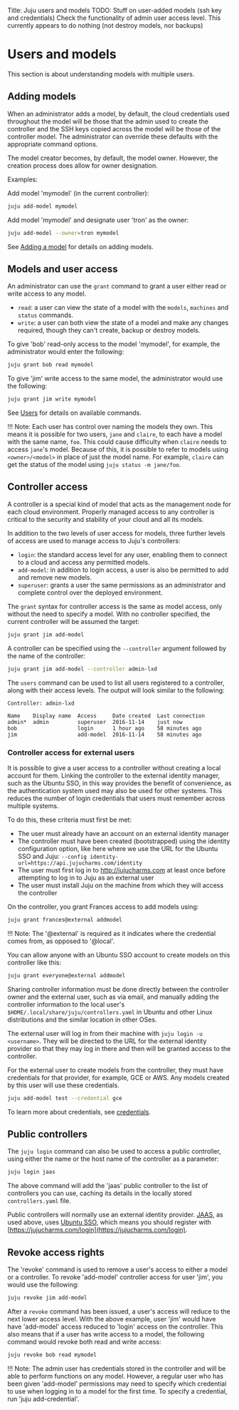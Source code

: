 Title: Juju users and models
TODO: Stuff on user-added models (ssh key and credentials)
      Check the functionality of admin user access level. This currently
      appears to do nothing (not destroy models, nor backups) 

# Users and models

This section is about understanding models with multiple users.

## Adding models

When an administrator adds a model, by default, the cloud credentials used
throughout the model will be those that the admin used to create the controller
and the SSH keys copied across the model will be those of the controller model.
The administrator can override these defaults with the appropriate command
options.

The model creator becomes, by default, the model owner. However, the creation
process does allow for owner designation.

Examples:

Add model 'mymodel' (in the current controller):

```bash
juju add-model mymodel
```

Add model 'mymodel' and designate user 'tron' as the owner:

```bash
juju add-model --owner=tron mymodel
```

See [Adding a model][addmodel] for details on adding models.


## Models and user access

An administrator can use the `grant` command to grant a user either read or write
access to any model. 

- `read`: a user can view the state of a model with the `models`,
  `machines` and `status` commands.
- `write`: a user can both view the state of a model and make any changes
  required, though they can't create, backup or destroy models.

To give 'bob' read-only access to the model 'mymodel', for example, the
administrator would enter the following:

```bash
juju grant bob read mymodel
```

To give 'jim' write access to the same model, the administrator would use the
following:

```bash
juju grant jim write mymodel 
```
See [Users][regularusers] for details on available commands.

!!! Note: 
    Each user has control over naming the models they own. This means it is
    possible for two users, `jane` and `claire`, to each have a model with the same
    name, `foo`. This could cause difficulty when `claire` needs to access `jane`'s
    model. Because of this, it is possible to refer to models using
    `<owner>/<model>` in place of just the model name. For example, `claire` can
    get the status of the model using `juju status -m jane/foo`.

## Controller access

A controller is a special kind of model that acts as the management node for
each cloud environment. Properly managed access to any controller is critical
to the security and stability of your cloud and all its models. 

In addition to the two levels of user access for models, three further levels
of access are used to manage access to Juju's controllers:

- `login`: the standard access level for any user, enabling them
  to connect to a cloud and access any permitted models.
- `add-model`: in addition to login access, a user is also be permitted
  to add and remove new models.
- `superuser`: grants a user the same permissions as an administrator and complete
  control over the deployed environment. 

The `grant` syntax for controller access is the same as model
access, only without the need to specify a model. With no controller specified,
the current controller will be assumed the target:

```bash
juju grant jim add-model
```

A controller can be specified using the `--controller` argument followed by the
name of the controller:

```bash
juju grant jim add-model --controller admin-lxd
```

The `users` command can be used to list all users registered to a controller, along
with their access levels. The output will look similar to the following:

<!-- JUJUVERSION: 2.0.1-xenial-amd64 -->
<!-- JUJUCOMMAND: juju users -->
```no-highlight
Controller: admin-lxd

Name    Display name  Access     Date created  Last connection
admin*  admin         superuser  2016-11-14    just now
bob                   login      1 hour ago    58 minutes ago
jim                   add-model  2016-11-14    58 minutes ago
```

### Controller access for external users

It is possible to give a user access to a controller without creating a local
account for them. Linking the controller to the external identity manager, such
as the Ubuntu SSO, in this way provides the benefit of convenience, as the
authentication system used may also be used for other systems. This reduces
the number of login credentials that users must remember across multiple systems.

To do this, these criteria must first be met:

- The user must already have an account on an external identity manager
- The controller must have been created (bootstrapped) using the identity
  configuration option, like here where we use the URL for the Ubuntu SSO
  and Juju: `--config identity-url=https://api.jujucharms.com/identity`
- The user must first log in to http://jujucharms.com at least once before
  attempting to log in to Juju as an external user
- The user must install Juju on the machine from which they will access the
  controller

On the controller, you grant Frances access to add models using:

```bash
juju grant frances@external addmodel
```

!!! Note: 
    The '@external' is required as it indicates where the credential
    comes from, as opposed to '@local'.

You can allow anyone with an Ubuntu SSO account to create models on this
controller like this:

```bash
juju grant everyone@external addmodel
```

Sharing controller information must be done directly between the controller
owner and the external user, such as via email, and manually adding the
controller information to the local user's `$HOME/.local/share/juju/controllers.yaml`
in Ubuntu and other Linux distributions and the similar location in other OSes.

The external user will log in from their machine with `juju login -u <username>`.
They will be directed to the URL for the external identity provider so that
they may log in there and then will be granted access to the controller.

For the external user to create models from the controller, they must have
credentials for that provider, for example, GCE or AWS. Any models created
by this user will use these credentials.

```bash
juju add-model test --credential gce
```

To learn more about credentials, see [credentials].

## Public controllers

The `juju login` command can also be used to access a public controller, using
either the name or the host name of the controller as a parameter:

```bash 
juju login jaas
```

The above command will add the 'jaas' public controller to the list of
controllers you can use, caching its details in the locally stored
`controllers.yaml` file. 

Public controllers will normally use an external identity provider.
[JAAS][jaas], as used above, uses [Ubuntu SSO][sso], which means you should 
register with [https://jujucharms.com/login](https://jujucharms.com/login).

## Revoke access rights

The 'revoke' command is used to remove a user's access to either a model or a
controller. To revoke 'add-model' controller access for user 'jim', you would
use the following:

```bash
juju revoke jim add-model
```

After a `revoke` command has been issued, a user's access will reduce to the
next lower access level. With the above example, user 'jim' would have have
'add-model' access reduced to 'login' access on the controller. This also means
that if a user has write access to a model, the following command would revoke
both read and write access:

```bash
juju revoke bob read mymodel
```

!!! Note:
    The admin user has credentials stored in the controller and will be able to
    perform functions on any model. However, a regular user who has been given
    'add-model' permissions may need to specify which credential to use when
    logging in to a model for the first time. To specify a credential, run 'juju
    add-credential'.


[addmodel]: ./models-adding.html
[credentials]: ./credentials.html
[regularusers]: ./users.html#regular-users
[jaas]: https://jujucharms.com/jaas
[sso]: https://login.ubuntu.com/

